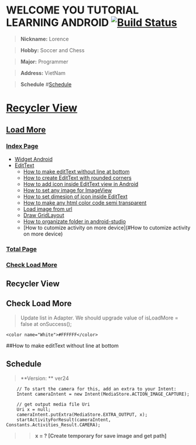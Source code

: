 # WELCOME YOU TUTORIAL LEARNING ANDROID [![Build Status](https://travis-ci.org/nomensa/jquery.hide-show.svg)](https://travis-ci.org/nomensa/jquery.hide-show.svg?branch=master)

> **Nickname:** Lorence

> **Hobby:** Soccer and Chess

> **Major:** Programmer

> **Address:** VietNam

> **Schedule** #[Schedule](#schedule)

# [Recycler View](#recycler-view)
## [Load More](#load-more)
### [Index Page](#index-page)
  - [Widget Android](#widget-android)
  - [EditText](#edittext)
    - [How to make editText without line at bottom](#how-to-make-edittext-without-line-at-bottom)
    - [How to create EditText with rounded corners](#how-to-create-edittext-with-rounded-corners)
    - [How to add icon inside EditText view in Android](#how-to-add-icon-inside-edittext-view-in-android)
    - [How to set any image for ImageView](#how-to-set-any-image-for-imageview)
    - [How to set dimesion of icon inside EditText](#how-to-set-dimesion-of-icon-inside-edittext)
    - [How to make any html color code semi transparent](#how-to-make-any-html-color-code-semi-transparent)
    - [Load image from url](#load-image-from-url)
    - [Draw GridLayout](#draw-gridLayout)
    - [How to organizate folder in android-studio](#how-to-organizate-folder-in-android-studio)
    - [How to cutomize activity on more device](#How to cutomize activity on more device)
### [Total Page](#total-page)
### [Check Load More](#check-load-more)

## Recycler View
## Check Load More
   > Update list in Adapter. We should upgrade value of isLoadMore = false at onSuccess();

    <color name="White">#FFFFFF</color>
 
##How to make editText without line at bottom

## Schedule

> **Version: ** ver24

        // To start the camera for this, add an extra to your Intent:
        Intent cameraIntent = new Intent(MediaStore.ACTION_IMAGE_CAPTURE);
        
        // get output media file Uri
        Uri x = null;
        cameraIntent.putExtra(MediaStore.EXTRA_OUTPUT, x);
        startActivityForResult(cameraIntent, Constants.Activities_Result.CAMERA);

>> **x = ? [Create temporary for save image and get path]**
